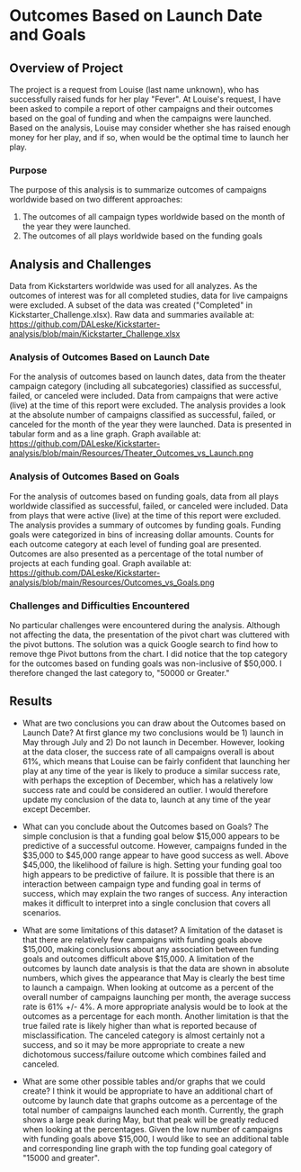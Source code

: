 # Outcomes Based on Launch Date and Goals

## Overview of Project
The project is a request from Louise (last name unknown), who has successfully raised funds for her play "Fever".  At Louise's request, I have been asked to compile a report of other campaigns and their outcomes based on the goal of funding and when the campaigns were launched. Based on the analysis, Louise may consider whether she has raised enough money for her play, and if so, when would be the optimal time to launch her play.

### Purpose
The purpose of this analysis is to summarize outcomes of campaigns worldwide based on two different approaches: 
1) The outcomes of all campaign types worldwide based on the month of the year they were launched.
2) The outcomes of all plays worldwide based on the funding goals

## Analysis and Challenges
Data from Kickstarters worldwide was used for all analyzes. As the outcomes of interest was for all completed studies, data for live campaigns were excluded. A subset of the data was created ("Completed" in Kickstarter_Challenge.xlsx). Raw data and summaries available at: https://github.com/DALeske/Kickstarter-analysis/blob/main/Kickstarter_Challenge.xlsx
 
### Analysis of Outcomes Based on Launch Date
For the analysis of outcomes based on launch dates, data from the theater campaign category (including all subcategories) classified as successful, failed, or canceled were included. Data from campaigns that were active (live) at the time of this report were excluded. The analysis provides a look at the absolute number of campaigns classified as successful, failed, or canceled for the month of the year they were launched. Data is presented in tabular form and as a line graph.  Graph available at: https://github.com/DALeske/Kickstarter-analysis/blob/main/Resources/Theater_Outcomes_vs_Launch.png

### Analysis of Outcomes Based on Goals
For the analysis of outcomes based on funding goals, data from all plays worldwide classified as successful, failed, or canceled were included. Data from plays that were active (live) at the time of this report were excluded. The analysis provides a summary of outcomes by funding goals.  Funding goals were categorized in bins of increasing dollar amounts. Counts for each outcome category at each level of funding goal are presented. Outcomes are also presented as a percentage of the total number of projects at each funding goal. Graph available at: https://github.com/DALeske/Kickstarter-analysis/blob/main/Resources/Outcomes_vs_Goals.png

### Challenges and Difficulties Encountered
No particular challenges were encountered during the analysis. Although not affecting the data, the presentation of the pivot chart was cluttered with the pivot buttons. The solution was a quick Google search to find how to remove thge Pivot buttons from the chart. I did notice that the top category for the outcomes based on funding goals was non-inclusive of $50,000. I therefore changed the last category to, "50000 or Greater."

## Results

- What are two conclusions you can draw about the Outcomes based on Launch Date?
At first glance my two conclusions would be 1) launch in May through July and 2) Do not launch in December. However, looking at the data closer, the success rate of all campaigns overall is about 61%, which means that Louise can be fairly confident that launching her play at any time of the year is likely to produce a similar success rate, with perhaps the exception of December, which has a relatively low success rate and could be considered an outlier. I would therefore update my conclusion of the data to, launch at any time of the year except December.

- What can you conclude about the Outcomes based on Goals?
The simple conclusion is that a funding goal below $15,000 appears to be predictive of a successful outcome. However, campaigns funded in the $35,000 to $45,000 range appear to have good success as well. Above $45,000, the likelihood of failure is high.  Setting your funding goal too high appears to be predictive of failure. It is possible that there is an interaction between campaign type and funding goal in terms of success, which may explain the two ranges of success. Any interaction makes it difficult to interpret into a single conclusion that covers all scenarios.

- What are some limitations of this dataset?
A limitation of the dataset is that there are relatively few campaigns with funding goals above $15,000, making conclusions about any association between funding goals and outcomes difficult above $15,000. A limitation of the outcomes by launch date analysis is that the data are shown in absolute numbers, which gives the appearance that May is clearly the best time to launch a campaign. When looking at outcome as a percent of the overall number of campaigns launching per month, the average success rate is 61% +/- 4%. A more appropriate analysis would be to look at the outcomes as a percentage for each month. Another limitation is that the true failed rate is likely higher than what is reported because of misclassification. The canceled category is almost certainly not a success, and so it may be more appropriate to create a new dichotomous success/failure outcome which combines failed and canceled.

- What are some other possible tables and/or graphs that we could create?
I think it would be appropriate to have an additional chart of outcome by launch date that graphs outcome as a percentage of the total number of campaigns launched each month. Currently, the graph shows a large peak during May, but that peak will be greatly reduced when looking at the percentages. Given the low number of campaigns with funding goals above $15,000, I would like to see an additional table and corresponding line graph with the top funding goal category of "15000 and greater".
